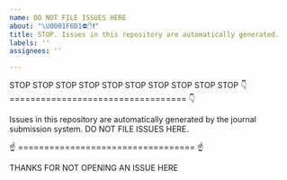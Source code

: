 ```yaml
---
name: DO NOT FILE ISSUES HERE
about: "\U0001F6D1⛔️✋❗️"
title: STOP. Issues in this repository are automatically generated.
labels: ''
assignees: ''

---
```


STOP STOP STOP STOP STOP
STOP STOP STOP STOP STOP
👇 ================================== 👇

Issues in this repository are automatically generated by the journal submission system. DO NOT FILE ISSUES HERE.

☝ ================================== ☝

THANKS FOR NOT OPENING AN ISSUE HERE
